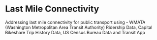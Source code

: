 # Last Mile Connectivity
Addressing last mile connectivity for public transport using  - WMATA (Washington Metropolitan Area Transit Authority) Ridership Data, Capital Bikeshare Trip History Data, US Census Bureau Data and Transit App 
